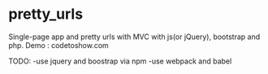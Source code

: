 # pretty_urls

Single-page app and pretty urls with MVC with js(or jQuery), bootstrap and php.
Demo : codetoshow.com

TODO:
-use jquery and boostrap via npm
-use webpack and babel
